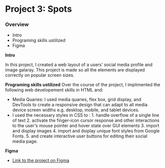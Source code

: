# Project 3: Spots

### Overview

- Intro
- Programing skills ustilized
- Figma

**Intro**

In this project, I created a web layout of a users' social media profile and image galaray. This project is made so all the elements are displayed correctly on popular screen sizes.

**Programing skills ustilized**
Over the course of the project, I implimented the following web developement skills in HTML and:

- Media Quaries: I used media quaries, flex box, grid display, and DevTools to create a responsive design that can adapt to all media device screen widths e.g. desktop, mobile, and tablet devices.
- I used the necessary styles in CSS to : 1. handle overflow of a single line of text 2. activate the finger-icon cursor response and other interactions to the user's mouse pointer and hover state over GUI elements 3. import and display images 4. import and dsiplay unique font styles from Google Fonts. 5. and create interactive user buttons for editing their social media page.

**Figma**

- [Link to the project on Figma](https://www.figma.com/file/BBNm2bC3lj8QQMHlnqRsga/Sprint-3-Project-%E2%80%94-Spots?type=design&node-id=2%3A60&mode=design&t=afgNFybdorZO6cQo-1)
